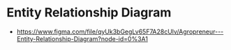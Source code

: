 # Entity Relationship Diagram

<!-- TODO: embed image -->

- https://www.figma.com/file/qyUk3bGegLv65F7A28cUlv/Agropreneur---Entity-Relationship-Diagram?node-id=0%3A1
